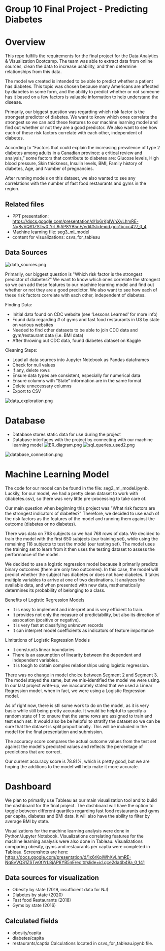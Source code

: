# Group 10 Final Project - Predicting Diabetes

# Overview

This repo fulfills the requirements for the final project for the Data Analytics & Visualization Bootcamp. The team was able to extract data from online sources, clean the data to increase usability, and then determine relationships from this data.  

The model we created is intended to be able to predict whether a patient has diabetes. This topic was chosen because many Americans are affected by diabetes in some form, and the ability to predict whether or not someone has it based on a few factors is valuable information to help understand the disease. 

Primarily, our biggest question was regarding which risk factor is the strongest predictor of diabetes. We want to know which ones correlate the strongest so we can add these features to our machine learning model and find out whether or not they are a good predictor. We also want to see how each of these risk factors correlate with each other, independent of diabetes.

According to “Factors that could explain the increasing prevalence of type 2 diabetes among adults in a Canadian province: a critical review and analysis,” some factors that contribute to diabetes are: Glucose levels, High blood pressure, Skin thickness, Insulin levels, BMI, Family history of diabetes, Age, and Number of pregnancies. 

After running models on this dataset, we also wanted to see any correlations with the number of fast food restaurants and gyms in the region.
## Related files
- PPT presentation: https://docs.google.com/presentation/d/1x6rKplWhXvLhmRE-Nq8vVQS1ZSTw0tYrL8jAP8YB5nE/edit#slide=id.gcc1bccc427_0_4
- Machine learning file: seg3_ml_model
- content for visualizations: csvs_for_tableau


## Data Sources 
![data_sources.png](Resources/Images/data_sources.png)

Primarily, our biggest question is "Which risk factor is the strongest predictor of diabetes?" We want to know which ones correlate the strongest so we can add these features to our machine learning model and find out whether or not they are a good predictor. We also want to see how each of these risk factors correlate with each other, independent of diabetes.

Finding Data:

* Initial data found on CDC website (see ‘Lessons Learned’ for more info)
* Found data regarding # of gyms and fast food restaurants in US by state on various websites
* Needed to find other datasets to be able to join CDC data and gym/restaurant data (i.e. BMI data)
* After throwing out CDC data, found diabetes dataset on Kaggle

Cleaning Steps:

* Load all data sources into Jupyter Notebook as Pandas dataframes
* Check for null values 
* If any, delete rows
* Ensure data types are consistent, especially for numerical data
* Ensure columns with “State” information are in the same format
* Delete unnecessary columns
* Export to CSV 

![data_exploration.png](Resources/Images/data_exploration.png)


# Database
* Database stores static data for use during the project
* Database interfaces with the project by connecting with our machine learning model
![ER_diagram.png](Resources/Images/ER_diagram.png)
![sql_queries_used2.png](Resources/Images/sql_queries_used2.png)

![database_connection.png](Resources/Images/database_connection.png)

# Machine Learning Model

The code for our model can be found in the file: seg2_ml_model.ipynb. Luckily, for our model, we had a pretty clean dataset to work with (diabetes.csv), 
so there was very little pre-processing to take care of. 

Our main question when beginning this project was "What risk factors are the strongest indicators of diabetes?" Therefore, we decided to use each of the risk factors as the features of the model and running them against the outcome (diabetes or no diabetes).

There was data on 768 subjects so we had 768 rows of data. We decided to train the model with the first 650 subjects (our training set), while using the remaining 118 subjects to test the model (our testing set). The model uses the training set to learn from it then uses the testing dataset to assess the performance of the model.

We decided to use a logistic regression model because it primarily predicts binary outcomes (there are only two outcomes). In this case, the model will predict whether the subject has diabetes or does not have diabetes. It takes multiple variables to arrive at one of two destinations. It analyzes the available data, and when presented with new data, mathematically determines its probability of belonging to a class.

Benefits of Logistic Regression Models 
* It is easy to implement and interpret and is very efficient to train.
* It provides not only the measure of predictability, but also its direction of assocation (positive or negative).
* It is very fast at classifying unknown records
* It can interpret model coefficients as indicators of feature importance

Limitations of Logistic Regression Models
* It constructs linear boundaries
* There is an assumption of linearity between the dependent and independent variables.
* It is tough to obtain complex relationships using logistic regression. 

There was no change in model choice between Segment 2 and Segment 3. The model stayed the same, but we mis-identified the model we were using. In our last project write-up, we inaccurately stated that we used a Linear Regression model, when in fact, we were using a Logistic Regression model. 

As of right now, there is stll some work to do on the model, as it is very basic while still being pretty accurate. It would be helpful to specify a random state of 1 to ensure that the same rows are assigned to train and test each set. It would also be be helpful to stratify the dataset so we can be sure that the dataset is split proportionally. This will be included in the model for the final presentation and submission.

The accuracy score compares the actual outcome values from the test set against the model's predicted values and reflects the percentage of predictions that are correct.

Our current accuracy score is 78.81%, which is pretty good, but we are hoping the additions to the model will help make it more accurate.


# Dashboard
We plan to primarily use Tableau as our main visualization tool and to build the dashboard for the final project. The dashboard will have the option to toggle between different quartiles regarding fast food restaurants and gyms per capita, diabetes and BMI data. It will also have the ability to filter by average BMI by state.

Visualizations for the machine learning analysis were done in Python/Jupyter Notebook. Visualizations correlating features for the machine learning analysis were also done in Tableau. Visualizations comparing obesity, gyms and restaurants per captia were completed in Tableau. Screenshots are here: https://docs.google.com/presentation/d/1x6rKplWhXvLhmRE-Nq8vVQS1ZSTw0tYrL8jAP8YB5nE/edit#slide=id.gce2da4b49a_0_141

## Data sources for visualization
- Obesity by state (2019, insufficient data for NJ)
- Diabetes by state (2020)
- Fast food Restaurants (2018)
- Gyms by state (2016)
## Calculated fields
- obesity/capita
- diabetes/capita
- restaurants/captia Calculations located in csvs_for_tableau.ipynb file.
